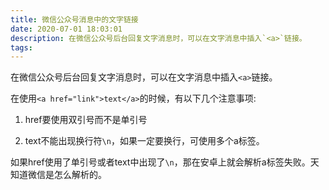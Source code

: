 ```yaml
---
title: 微信公众号消息中的文字链接
date: 2020-07-01 18:03:01
description: 在微信公众号后台回复文字消息时，可以在文字消息中插入`<a>`链接。
tags:
---
```


在微信公众号后台回复文字消息时，可以在文字消息中插入`<a>`链接。

在使用`<a href="link">text</a>`的时候，有以下几个注意事项:

1. href要使用双引号而不是单引号

2. text不能出现换行符`\n`，如果一定要换行，可使用多个a标签。

如果href使用了单引号或者text中出现了`\n`，那在安卓上就会解析a标签失败。天知道微信是怎么解析的。

